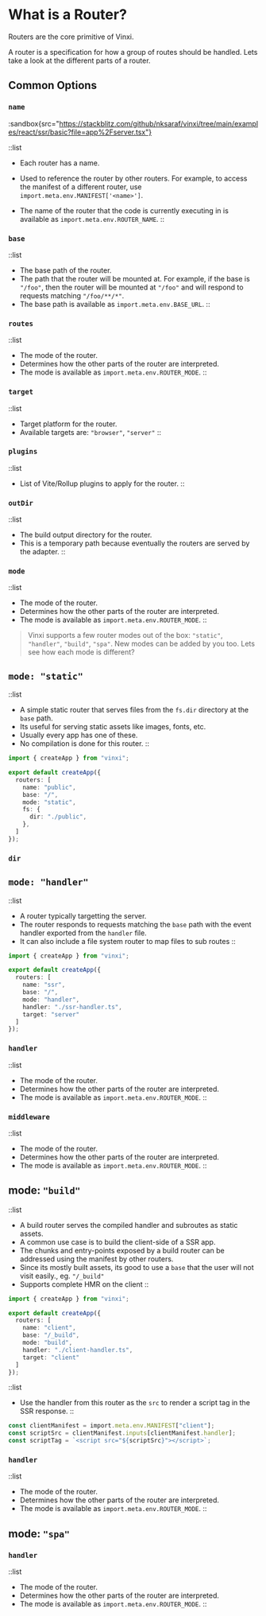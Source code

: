 # What is a Router?

Routers are the core primitive of Vinxi. 

A router is a specification for how a group of routes should be handled. Lets take a look at the different parts of a router.

## Common Options

### `name`

:sandbox{src="https://stackblitz.com/github/nksaraf/vinxi/tree/main/examples/react/ssr/basic?file=app%2Fserver.tsx"}

::list

- Each router has a name. 

- Used to reference the router by other routers. For example, to access the manifest of a different router, use `import.meta.env.MANIFEST['<name>']`.

- The name of the router that the code is currently executing in is available as `import.meta.env.ROUTER_NAME`.
::

### `base`

::list

- The base path of the router. 
- The path that the router will be mounted at. For example, if the base is `"/foo"`, then the router will be mounted at `"/foo"` and will respond to requests matching `"/foo/**/*"`. 
- The base path is available as `import.meta.env.BASE_URL`.
::

### `routes`

::list
- The mode of the router.
- Determines how the other parts of the router are interpreted.
- The mode is available as `import.meta.env.ROUTER_MODE`.
::

### `target`

::list
- Target platform for the router.
- Available targets are: `"browser"`, `"server"`
::

### `plugins`
::list
- List of Vite/Rollup plugins to apply for the router.
::

### `outDir`

::list
- The build output directory for the router.
- This is a temporary path because eventually the routers are served by the adapter.
::

### `mode`

::list
- The mode of the router.
- Determines how the other parts of the router are interpreted.
- The mode is available as `import.meta.env.ROUTER_MODE`.
::

> Vinxi supports a few router modes out of the box: `"static"`, `"handler"`, `"build"`, `"spa"`. New modes can be added by you too. Lets see how each mode is different?

## `mode: "static"`

::list
- A simple static router that serves files from the `fs.dir` directory at the `base` path.
- Its useful for serving static assets like images, fonts, etc.
- Usually every app has one of these.
- No compilation is done for this router.
::
```ts
import { createApp } from "vinxi";

export default createApp({
  routers: [
    name: "public",
    base: "/",
    mode: "static",
    fs: {
      dir: "./public",
    },
  ]
});
```

### `dir`


## `mode: "handler"`

::list
- A router typically targetting the server. 
- The router responds to requests matching the `base` path with the event handler exported from the `handler` file.
- It can also include a file system router to map files to sub routes
::
```ts
import { createApp } from "vinxi";

export default createApp({
  routers: [
    name: "ssr",
    base: "/",
    mode: "handler",
    handler: "./ssr-handler.ts",
    target: "server"
  ]
});
```

### `handler`

::list
- The mode of the router.
- Determines how the other parts of the router are interpreted.
- The mode is available as `import.meta.env.ROUTER_MODE`.
::

### `middleware`

::list
- The mode of the router.
- Determines how the other parts of the router are interpreted.
- The mode is available as `import.meta.env.ROUTER_MODE`.
::

## mode: `"build"`

::list
- A build router serves the compiled handler and subroutes as static assets.
- A common use case is to build the client-side of a SSR app.
- The chunks and entry-points exposed by a build router can be addressed using the manifest by other routers.
- Since its mostly built assets, its good to use a `base` that the user will not visit easily., eg. `"/_build"`
- Supports complete HMR on the client
::

```ts
import { createApp } from "vinxi";

export default createApp({
  routers: [
    name: "client",
    base: "/_build",
    mode: "build",
    handler: "./client-handler.ts",
    target: "client"
  ]
});
```

::list
- Use the handler from this router as the `src` to render a script tag in the SSR response. 
::



```ts
const clientManifest = import.meta.env.MANIFEST["client"];
const scriptSrc = clientManifest.inputs[clientManifest.handler];
const scriptTag = `<script src="${scriptSrc}"></script>`;
```

### `handler`

::list
- The mode of the router.
- Determines how the other parts of the router are interpreted.
- The mode is available as `import.meta.env.ROUTER_MODE`.
::


## mode: `"spa"`

### `handler`

::list
- The mode of the router.
- Determines how the other parts of the router are interpreted.
- The mode is available as `import.meta.env.ROUTER_MODE`.
::